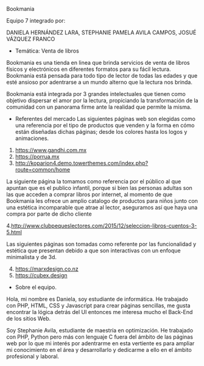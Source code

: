 Bookmania

Equipo 7 integrado por:

DANIELA HERNÁNDEZ LARA,
STEPHANIE PAMELA AVILA CAMPOS,
JOSUÉ VÁZQUEZ FRANCO

* Temática: Venta de libros

Bookmania es una tienda en linea que brinda servicios de venta de libros físicos y electrónicos en diferentes formatos para su fácil lectura. Bookmania está pensada para todo tipo de lector de todas las edades y que esté ansioso por adentrarse a un mundo alterno que la lectura nos brinda.

Bookmania está integrada por 3 grandes intelectuales que tienen como objetivo dispersar el amor por la lectura, propiciando la transformación de la comunidad con un panorama firme ante la realidad que permite la misma. 

* Referentes del mercado
Las siguientes páginas web son elegidas como una referencia por el tipo de productos que venden y la forma en cómo están diseñadas dichas páginas; desde los colores hasta los logos y animaciones.

1. https://www.gandhi.com.mx   
2. https://porrua.mx
3. http://koparion4.demo.towerthemes.com/index.php?route=common/home

La siguiente página la tomamos como referencia por el público al que apuntan que es el publico infantil, porque si bien las personas adultas son las que acceden a comprar libros  por internet, al momento de que Bookmania les ofrece un amplio catalogo de productos para niños junto con una estética incomparable que atrae al lector, aseguramos así que haya una compra por parte de dicho cliente 

4.http://www.clubpequeslectores.com/2015/12/seleccion-libros-cuentos-3-5.html

Las siguientes páginas son tomadas como referente por las funcionalidad y estética que presentan debido a que son interactivas con un enfoque minimalista y de 3d.

4. https://marxdesign.co.nz
6. https://cubex.design 

* Sobre el equipo.

Hola, mi nombre es Daniela, soy estudiante de informática. He trabajado con PHP, HTML, CSS y Javascript para crear páginas sencillas, me gusta encontrar la lógica detrás del UI entonces me interesa mucho el Back-End de los sitios Web.

Soy Stephanie Avila, estudiante de maestría en optimización. He trabajado con PHP, Python pero más con lenguaje C fuera del ámbito de las páginas web por lo que mi interés por adentrarme en esta vertiente es para ampliar mi conocimiento en el área y desarrollarlo y dedicarme a ello en el ámbito profesional y laboral.
